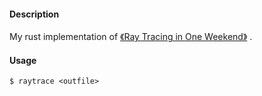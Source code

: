 #### Description
My rust implementation of [《Ray Tracing in One Weekend》][1] .

#### Usage
```
$ raytrace <outfile>
```

[1]: https://raytracing.github.io/books/RayTracingInOneWeekend.html